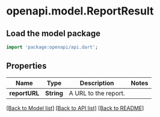 # openapi.model.ReportResult

## Load the model package
```dart
import 'package:openapi/api.dart';
```

## Properties
Name | Type | Description | Notes
------------ | ------------- | ------------- | -------------
**reportURL** | **String** | A URL to the report. | 

[[Back to Model list]](../README.md#documentation-for-models) [[Back to API list]](../README.md#documentation-for-api-endpoints) [[Back to README]](../README.md)


